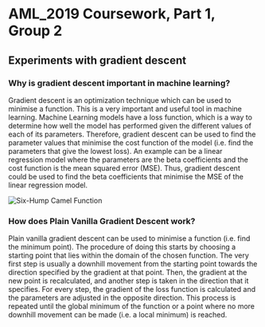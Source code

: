 # AML_2019 Coursework, Part 1, Group 2

## Experiments with gradient descent

### Why is gradient descent important in machine learning?

Gradient descent is an optimization technique which can be used to minimise a function. This is a very important and useful tool in machine learning. Machine Learning models have a loss function, which is a way to determine how well the model has performed given the different values of each of its parameters. Therefore, gradient descent can be used to find the parameter values that minimise the cost function of the model (i.e. find the parameters that give the lowest loss). An example can be a linear regression model where the parameters are the beta coefficients and the cost function is the mean squared error (MSE). Thus, gradient descent could be used to find the beta coefficients that minimise the MSE of the linear regression model.


![Six-Hump Camel Function](https://user-images.githubusercontent.com/51288218/61081430-1f71bd80-a41f-11e9-883a-a4b582f3c638.PNG)

### How does Plain Vanilla Gradient Descent work?

Plain vanilla gradient descent can be used to minimise a function (i.e. find the minimum point). The procedure of doing this starts by choosing a starting point that lies within the domain of the chosen function. The very first step is usually a downhill movement from the starting point towards the direction specified by the gradient at that point. Then, the gradient at the new point is recalculated, and another step is taken in the direction that it specifies. For every step, the gradient of the loss function is calculated and the parameters are adjusted in the opposite direction. This process is repeated until the global minimum of the function or a point where no more downhill movement can be made (i.e. a local minimum) is reached.
